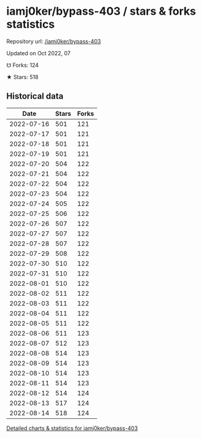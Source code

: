 # iamj0ker/bypass-403 / stars & forks statistics

Repository url: [/iamj0ker/bypass-403](https://github.com/iamj0ker/bypass-403)

Updated on Oct 2022, 07

☋ Forks: 124

★ Stars: 518

## Historical data
| Date | Stars | Forks |
|------|-------|-------|
| 2022-07-16 | 501 | 121 | 
| 2022-07-17 | 501 | 121 | 
| 2022-07-18 | 501 | 121 | 
| 2022-07-19 | 501 | 121 | 
| 2022-07-20 | 504 | 122 | 
| 2022-07-21 | 504 | 122 | 
| 2022-07-22 | 504 | 122 | 
| 2022-07-23 | 504 | 122 | 
| 2022-07-24 | 505 | 122 | 
| 2022-07-25 | 506 | 122 | 
| 2022-07-26 | 507 | 122 | 
| 2022-07-27 | 507 | 122 | 
| 2022-07-28 | 507 | 122 | 
| 2022-07-29 | 508 | 122 | 
| 2022-07-30 | 510 | 122 | 
| 2022-07-31 | 510 | 122 | 
| 2022-08-01 | 510 | 122 | 
| 2022-08-02 | 511 | 122 | 
| 2022-08-03 | 511 | 122 | 
| 2022-08-04 | 511 | 122 | 
| 2022-08-05 | 511 | 122 | 
| 2022-08-06 | 511 | 123 | 
| 2022-08-07 | 512 | 123 | 
| 2022-08-08 | 514 | 123 | 
| 2022-08-09 | 514 | 123 | 
| 2022-08-10 | 514 | 123 | 
| 2022-08-11 | 514 | 123 | 
| 2022-08-12 | 514 | 124 | 
| 2022-08-13 | 517 | 124 | 
| 2022-08-14 | 518 | 124 | 


[Detailed charts & statistics for iamj0ker/bypass-403](https://reviewgithub.com/rep/iamj0ker/bypass-403)
